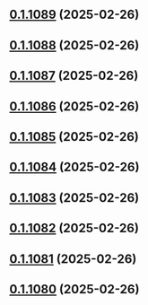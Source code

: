 ## [0.1.1089](https://github.com/binary-braids/terraform-oracle/compare/v0.1.1088...v0.1.1089) (2025-02-26)



## [0.1.1088](https://github.com/binary-braids/terraform-oracle/compare/v0.1.1087...v0.1.1088) (2025-02-26)



## [0.1.1087](https://github.com/binary-braids/terraform-oracle/compare/v0.1.1086...v0.1.1087) (2025-02-26)



## [0.1.1086](https://github.com/binary-braids/terraform-oracle/compare/v0.1.1085...v0.1.1086) (2025-02-26)



## [0.1.1085](https://github.com/binary-braids/terraform-oracle/compare/v0.1.1084...v0.1.1085) (2025-02-26)



## [0.1.1084](https://github.com/binary-braids/terraform-oracle/compare/v0.1.1083...v0.1.1084) (2025-02-26)



## [0.1.1083](https://github.com/binary-braids/terraform-oracle/compare/v0.1.1082...v0.1.1083) (2025-02-26)



## [0.1.1082](https://github.com/binary-braids/terraform-oracle/compare/v0.1.1081...v0.1.1082) (2025-02-26)



## [0.1.1081](https://github.com/binary-braids/terraform-oracle/compare/v0.1.1080...v0.1.1081) (2025-02-26)



## [0.1.1080](https://github.com/binary-braids/terraform-oracle/compare/v0.1.1079...v0.1.1080) (2025-02-26)



